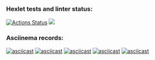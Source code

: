 ### Hexlet tests and linter status:
[![Actions Status](https://github.com/JohnZoidy/frontend-project-lvl1/workflows/hexlet-check/badge.svg)](https://github.com/JohnZoidy/frontend-project-lvl1/actions)
<a href="https://codeclimate.com/github/codeclimate/codeclimate/maintainability"><img src="https://api.codeclimate.com/v1/badges/a99a88d28ad37a79dbf6/maintainability" /></a>

### Asciinema records:
[![asciicast](https://asciinema.org/a/iL0DgIr151DVLdMsyynfgsBU4.svg)](https://asciinema.org/a/iL0DgIr151DVLdMsyynfgsBU4)
[![asciicast](https://asciinema.org/a/iXB0lTpbuJwaAc8BRsylvBxa7.svg)](https://asciinema.org/a/iXB0lTpbuJwaAc8BRsylvBxa7)
[![asciicast](https://asciinema.org/a/anrQSUVZtTkC40qHb9uwtTd0l.svg)](https://asciinema.org/a/anrQSUVZtTkC40qHb9uwtTd0l)
[![asciicast](https://asciinema.org/a/iDHERf13SNCW1dYKrtOlxkapj.svg)](https://asciinema.org/a/iDHERf13SNCW1dYKrtOlxkapj)
[![asciicast](https://asciinema.org/a/DUAkdpftmr500EanoPOQ8gDVl.svg)](https://asciinema.org/a/DUAkdpftmr500EanoPOQ8gDVl)